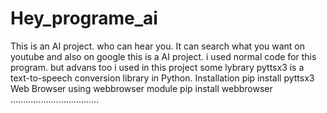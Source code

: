 # Hey_programe_ai
This is an AI project. who can hear you. It can search what you want on youtube and also on google 
this is a AI project. i used  normal code for this program. but advans too 
i used in this project some lybrary 
pyttsx3 is a text-to-speech conversion library in Python. 
Installation
pip install pyttsx3
Web Browser using webbrowser module
pip install webbrowser
...................................
